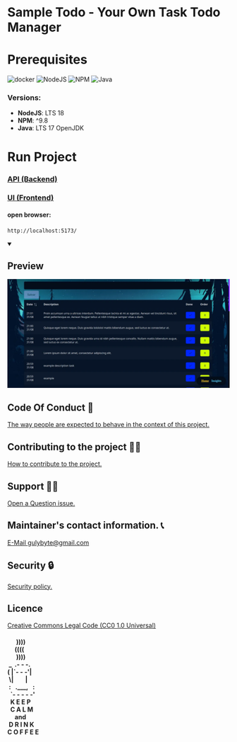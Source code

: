 # Sample Todo - Your Own Task Todo Manager

# Prerequisites
![docker](https://img.shields.io/badge/Docker-2496ED.svg?style=for-the-badge&logo=Docker&logoColor=white) ![NodeJS](https://img.shields.io/badge/node.js-6DA55F?style=for-the-badge&logo=node.js&logoColor=white) ![NPM](https://img.shields.io/badge/NPM-%23CB3837.svg?style=for-the-badge&logo=npm&logoColor=white) ![Java](https://img.shields.io/badge/java-%23ED8B00.svg?style=for-the-badge&logo=openjdk&logoColor=white)

### Versions:
 - **NodeJS**: LTS 18
 - **NPM**:  ^9.8
 - **Java**: LTS 17 OpenJDK

# Run Project
### [API (Backend)](/todo-api/README.md)
### [UI (Frontend)](/todo-ui/README.md)

#### open browser:
```
http://localhost:5173/
```
<details open>
  <summary><h2>Preview</h2></summary>
  <img src="/static/img/preview.webp"/>
</details>

## Code Of Conduct 🤝
[The way people are expected to behave in the context of this project.](/CODE_OF_CONDUCT.md)

## Contributing to the project 👥💪
[How to contribute to the project.](/CONTRIBUTING.md)

## Support 💁‍♂️
[Open a Question issue.](https://github.com/gulybyte/sample-todo/issues/new/choose)

<!-- ## Changes in the project. 🔄
> [Explanatory history of the changes.(/LINK). >>in wiki githu<< -->

## Maintainer's contact information. 📞
[E-Mail gulybyte@gmail.com](mailto:gulybyte@gmail.com)

## Security 🔒
[Security policy.](https://github.com/gulybyte/sample-todo/security/policy)

## Licence
[Creative Commons Legal Code (CC0 1.0 Universal)](/LICENCE)

#### &nbsp;&nbsp;&nbsp;&nbsp;&nbsp;&nbsp;))))<br> &nbsp;&nbsp;&nbsp;&nbsp;&nbsp;((((<br> &nbsp;&nbsp;&nbsp;&nbsp;&nbsp;&nbsp;))))<br> &nbsp;_ &nbsp;.- - -.<br> (&nbsp;|&grave;- - -'|<br> &nbsp;\\|&nbsp;&nbsp;&nbsp;&nbsp;&nbsp;&nbsp;&nbsp;&nbsp;|<br> &nbsp;:&nbsp;&nbsp;&nbsp;.___,&nbsp;&nbsp;&nbsp;:<br> &nbsp;&nbsp;&grave;- - - - -'<br> &nbsp;&nbsp;K&nbsp;E&nbsp;E&nbsp;P<br> &nbsp;&nbsp;C&nbsp;A&nbsp;L&nbsp;M<br> &nbsp;&nbsp;&nbsp;&nbsp;&nbsp;and<br> &nbsp;D&nbsp;R&nbsp;I&nbsp;N&nbsp;K<br> C&nbsp;O&nbsp;F&nbsp;F&nbsp;E&nbsp;E

